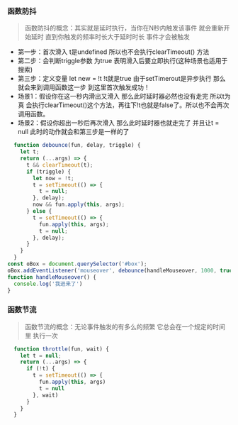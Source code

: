 ### 函数防抖
> 函数防抖的概念：其实就是延时执行，当你在N秒内触发该事件 就会重新开始延时 直到你触发的频率时长大于延时时长 事件才会被触发
* 第一步：首次滑入 t是undefined 所以也不会执行clearTimeout() 方法
* 第二步：会判断triggle参数 为true 表明滑入后要立即执行(这种场景也适用于搜索) 
* 第三步：定义变量 let new = !t !t就是true 由于setTimerout是异步执行 那么就会来到调用函数这一步 到这里首次触发成功！
* 场景1：假设你在这一秒内滑出又滑入 那么此时延时器必然也没有走完 所以t为真 会执行clearTimeout()这个方法，再往下!t也就是false了。所以也不会再次调用函数。
* 场景2：假设你超出一秒后再次滑入 那么此时延时器也就走完了 并且让t = null 此时的动作就会和第三步是一样的了

```javascript
  function debounce(fun, delay, triggle) {
    let t;
    return (...args) => {
      t && clearTimeout(t);
      if (triggle) {
        let now = !t;
        t = setTimeout(() => {
          t = null;
        }, delay);
        now && fun.apply(this, args);
      } else {
        t = setTimeout(() => {
          fun.apply(this, args);
          t = null;
        }, delay);
      }
    }
  }
const oBox = document.querySelector('#box');
oBox.addEventListener('mouseover', debounce(handleMouseover, 1000, true))
function handleMouseover() {
  console.log('我进来了')
}
```
### 函数节流
> 函数节流的概念：无论事件触发的有多么的频繁 它总会在一个规定的时间里 执行一次
```javascript
  function throttle(fun, wait) {
    let t = null;
    return (...args) => {
      if (!t) {
        t = setTimeout(() => {
          fun.apply(this, args)
          t = null
        }, wait)
      }
    }
  }
```
